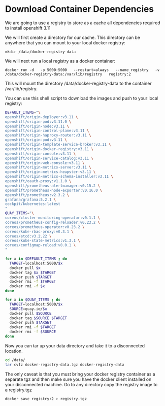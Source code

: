 # Download Container Dependencies

We are going to use a registry to store as a cache all dependencies required to install openshift 3.11

We will first create a directory for our cache.  This directory can be anywhere that you can mount to your local docker registry:

`mkdir /data/docker-registry-data`

We will next run a local registry as a docker container:

`docker run -d   -p 5000:5000   --restart=always   --name registry   -v /data/docker-registry-data:/var/lib/registry   registry:2`

This will mount the directory /data/docker-registry-data to the container /var/lib/registry.

You can use this shell script to download the images and push to  your local registry:

```bash
DEFAULT_ITEMS="\
openshift/origin-deployer:v3.11 \
openshift/origin-pod:v3.11.0 \
openshift/origin-node:v3.11 \
openshift/origin-control-plane:v3.11 \
openshift/origin-haproxy-router:v3.11 \
openshift/origin-pod:v3.11 \
openshift/origin-template-service-broker:v3.11 \
openshift/origin-docker-registry:v3.11 \
openshift/origin-console:v3.11 \
openshift/origin-service-catalog:v3.11 \
openshift/origin-web-console:v3.11 \
openshift/origin-metrics-server:v3.11 \
openshift/origin-metrics-heapster:v3.11 \
openshift/origin-metrics-schema-installer:v3.11 \
openshift/oauth-proxy:v1.1.0 \
openshift/prometheus-alertmanager:v0.15.2 \
openshift/prometheus-node-exporter:v0.16.0 \
openshift/prometheus:v2.3.2 \
grafana/grafana:5.2.1 \
cockpit/kubernetes:latest
"
QUAY_ITEMS="\
coreos/cluster-monitoring-operator:v0.1.1 \
coreos/prometheus-config-reloader:v0.23.2 \
coreos/prometheus-operator:v0.23.2 \
coreos/kube-rbac-proxy:v0.3.1 \
coreos/etcd:v3.2.22 \
coreos/kube-state-metrics:v1.3.1 \
coreos/configmap-reload:v0.0.1 \
"

for x in $DEFAULT_ITEMS ; do
  TARGET=localhost:5000/$x
  docker pull $x
  docker tag $x $TARGET
  docker push $TARGET
  docker rmi -f $TARGET
  docker rmi -f $x
done

for x in $QUAY_ITEMS ; do
  TARGET=localhost:5000/$x
  SOURCE=quay.io/$x
  docker pull $SOURCE
  docker tag $SOURCE $TARGET
  docker push $TARGET
  docker rmi -f $TARGET
  docker rmi -f $SOURCE
done
```

Now you can tar up your data directory and take it to a disconnected location.

```bash
cd /data/
tar cvfz docker-registry-data.tgz docker-registry-data
```

The only caveat is that you must bring your docker registry container as a separate tgz and then make sure you have the docker client installed on your disconnected machine.  Go to any directory copy the registry image to a registry.tgz

```bash
docker save registry:2 > registry.tgz
```
